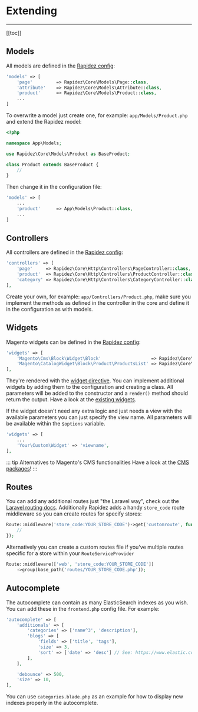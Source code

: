 # Extending

---

[[toc]]

## Models

All models are defined in the [Rapidez config](configuration.md#rapidez):

```php
'models' => [
    'page'         => Rapidez\Core\Models\Page::class,
    'attribute'    => Rapidez\Core\Models\Attribute::class,
    'product'      => Rapidez\Core\Models\Product::class,
    ...
]
```

To overwrite a model just create one, for example: `app/Models/Product.php` and extend the Rapidez model:

```php
<?php

namespace App\Models;

use Rapidez\Core\Models\Product as BaseProduct;

class Product extends BaseProduct {
    //
}
```

Then change it in the configuration file:

```php
'models' => [
    ...
    'product'      => App\Models\Product::class,
    ...
]
```

## Controllers

All controllers are defined in the [Rapidez config](configuration.md#rapidez):

```php
'controllers' => [
    'page'     => Rapidez\Core\Http\Controllers\PageController::class,
    'product'  => Rapidez\Core\Http\Controllers\ProductController::class,
    'category' => Rapidez\Core\Http\Controllers\CategoryController::class,
],
```

Create your own, for example: `app/Controllers/Product.php`, make sure you implement the methods as defined in the controller in the core and define it in the configuration as with models.

## Widgets

Magento widgets can be defined in the [Rapidez config](configuration.md#rapidez): 

```php
'widgets' => [
    'Magento\Cms\Block\Widget\Block'                   => Rapidez\Core\Widgets\Block::class,
    'Magento\CatalogWidget\Block\Product\ProductsList' => Rapidez\Core\Widgets\ProductList::class,
],
```

They're rendered with the [widget directive](theming.md#widget). You can implement additional widgets by adding them to the configuration and creating a class. All parameters will be added to the constructor and a `render()` method should return the output. Have a look at the [existing widgets](https://github.com/rapidez/core/tree/master/src/Widgets).

If the widget doesn't need any extra logic and just needs a view with the available parameters you can just specify the view name. All parameters will be available within the `$options` variable.
```php
'widgets' => [
    ...
    'Your\Custom\Widget' => 'viewname',
],
```

::: tip Alternatives to Magento's CMS functionalities
Have a look at the [CMS packages](packages.md#cms)!
:::

## Routes

You can add any additional routes just "the Laravel way", check out the [Laravel routing docs](https://laravel.com/docs/master/routing#main-content). Additionally Rapidez adds a handy `store_code` route middleware so you can create routes for specify stores:
```php
Route::middleware('store_code:YOUR_STORE_CODE')->get('customroute', function () {
    // 
});
```
Alternatively you can create a custom routes file if you've multiple routes specific for a store within your `RouteServiceProvider`
```php
Route::middleware(['web', 'store_code:YOUR_STORE_CODE'])
    ->group(base_path('routes/YOUR_STORE_CODE.php'));
```

## Autocomplete

The autocomplete can contain as many ElasticSearch indexes as you wish. You can add these in the `frontend.php` config file. For example:
```php
'autocomplete' => [
    'additionals' => [
        'categories' => ['name^3', 'description'],
        'blogs' => [
            'fields' => ['title', 'tags'],
            'size' => 3,
            'sort' => ['date' => 'desc'] // See: https://www.elastic.co/guide/en/elasticsearch/reference/7.17/sort-search-results.html
        ],
    ],

    'debounce' => 500,
    'size' => 10,
],
```
You can use `categories.blade.php` as an example for how to display new indexes properly in the autocomplete.
